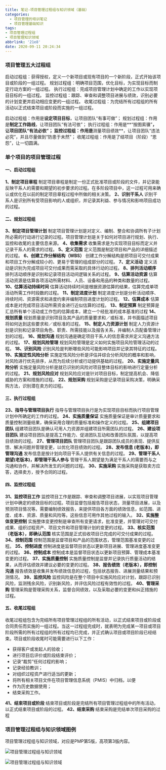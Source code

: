 ```yaml
---
title: 笔记-项目管理过程组与知识领域（基础）
categories:
  - 项目管理的培训笔记
  - 项目管理基础知识
tags:
- 项目管理过程组
- 项目管理知识领域
abbrlink: '21e8'
date: 2020-09-11 20:24:34
---
```


### 项目管理五大过程组

启动过程组：获得授权，定义一个新项目或现有项目的一个新阶段，正式开始该项目或阶段的一组过程。
规划过程组：明确项目范围，优化目标，为实现目标而制定行动方案的一组过程。
执行过程组：完成项目管理计划中确定的工作以实现项目目标的一组过程。
监控过程组：跟踪、审查和调整项目进展与绩效，识别必要的计划变更并启动相应变更的一组过程。
收尾过程组：为完结所有过程组的所有活动以正式结束项目或阶段而实施的一组过程。

启动过程组：作用是**设定项目目标**，让项目团队“有事可做”；
规划过程组：作用是**制定工作路线**，让项目团队“有法可依”；
执行过程组：作用是**“按图索骥”**，让项目团队“有法必依”；
监控过程组：作用是**测量项目绩效**，让项目团队“违法必究”，并且尽量做到“防患于未然”；
收尾过程组：作用是了结项目（阶段）“恩怨”，让一切圆满。

<!-- more -->

### 单个项目的项目管理过程

#### 一、启动过程组

**1、制定项目章程**
制定项目章程是制定一份正式批准项目或阶段的文件，并记录能反映干系人的需要和期望的初步要求的过程。在多阶段项目中，这一过程可用来确认或优化在以前的制定项目章程过程中所做的相关决策。
**2、识别干系人**
识别干系人是识别所有受项目影响的人或组织，并记录其利益、参与情况和影响项目成功的过程。

#### 二、规划过程组

**3、制定项目管理计划**
制定项目管理计划是对定义、编制、整合和协调所有子计划所必需的行动进行记录的过程。项目管理计划是关于如何对项目进行规划、执行、监控和收尾的主要信息来源。
**4、收集需求**
收集需求是为实现项目目标而定义并记录干系人的需求的过程。
**5、定义范围**
定义范围是制定项目和产品的详细描述的过程。
**6、创建工作分解结构（WBS）**
创建工作分解结构是把项目可交付成果和项目工作分解成较小的、更易于管理的组成部分的过程。
**7、定义活动**
定义活动是识别为完成项目可交付成果而需采取的具体行动的过程。
**8、排列活动顺序**
排列活动顺序是识别和记录项目活动间逻辑关系的过程。
**9、估算活动资源**
估算活动资源是估算各项活动所需材料、人员、设备和用品的种类和数量的过程。
**10、估算活动持续时间**
估算活动持续时间是根据资源估算的结果，估算完成单项活动所需工作时段数的过程。
**11、制定进度计划**
制定进度计划是分析活动顺序、持续时间、资源需求和进度约束并编制项目进度计划的过程。
**12、估算成本**
估算成本是对完成项目活动所需资金进行近似估算的过程。
**13、制定预算**
制定预算是汇总所有单个活动或工作包的估算成本，建立一个经批准的成本基准的过程
**14、规划质量**
规划质量是识别项目及其产品的质量要求和／或标准，并书面描述项目将如何达到这些要求和／或标准的过程。
**15、制定人力资源计划**
制定人力资源计划是识别和记录项目角色、职责、所需技能以及报告关系，并编制人员配备管理计划的过程。
**16、规划沟通**
规划沟通是确定项目干系人的信息需求并定义沟通方法的过程。
**17、规划风险管理**
规划风险管理是定义如何实施项目风险管理活动的过程。
**18、识别风险**
识别风险是判断哪些风险可能影响项目并记录其特征的过程。
**19、实施定性风险分析**
实施定性风险分析是评估并综合分析风险的概率和影响，对风险进行优先排序，从而为后续分析或行动提供基础的过程。
**20、实施定量风险分析**
实施定量风险分析是就已识别的风险对项目整体目标的影响进行定量分析的过程。
**21、规划风险应对**
规划风险应对是针对项目目标，制定提高机会、降低威胁的方案和措施的过程。
**22、规划采购**
规划采购是记录项目采购决策，明确采购方法，识别潜在卖方的过程。

#### 三、执行过程组

**23、指导与管理项目执行**
指导与管理项目执行是为实现项目目标而执行项目管理计划中所确定的工作的过程。
**24、实施质量保证**
实施质量保证是审计质量要求和质量控制测量结果，确保采用合理的质量标准和操作定义的过程。
**25、组建项目团队**
组建项目团队是确认可用人力资源并组建项目所需团队的过程。
**26、建设项目团队**
建设项目团队是提高工作能力、促进团队互动和改善团队氛围，以提高项目绩效的过程。
**27、管理项目团队**
管理项目团队是跟踪团队成员的表现、提供反馈、解决问题并管理变更，以优化项目绩效的过程。
**28、发布信息 (老版本)，即管理沟通**
发布信息是按计划向项目干系人提供有关信息的过程。
**29、管理干系人期望(老版本)，即管理干系人参与**
管理干系人期望是为满足干系人的需要而与之沟通和协作，并解决所发生的问题的过程。
**30、实施采购**
实施采购是获取卖方应答，选择卖方，授予合同的过程。

#### 四、监控过程组

**31、监控项目工作**
监控项目工作是跟踪、审查和调整项目进展，以实现项目管理计划中确定的绩效目标的过程。项目监督包括报告项目状态，测量项目进展，以及预测项目情况等。需要编制绩效报告，来提供项目各方面的绩效信息，如范围、进度、成本、资源、质量和风险等。这些信息可用作其他过程的输入。
**32、实施整体变更控制**
实施整体变更控制是审查所有变更请求，批准变更，并管理对可交付成果、组织过程资产、项目文件和项目管理计划的变更的过程。
**33、核实范围（老版本），即确认范围**
核实范围是正式验收项目已完成的可交付成果的过程。
**34、控制范围**
控制范围是监督项目和产品的范围状态，管理范围基准变更的过程。
**35、控制进度**
控制进度是监督项目状态以更新项目进展、管理进度基准变更的过程。
**36、控制成本**
控制成本是监督项目状态以更新项目预算、管理成本基准变更的过程。
**37、实施质量控制**
实施质量控制是监督并记录执行质量活动的结果，从而评估绩效并建议必要的变更的过程。
**38、报告绩效（老版本），即控制沟通**
报告绩效是收集并发布绩效信息的过程，包括状态报告、进展测量结果和预测情况。
**39、监控风险**
监控风险是在整个项目中实施风险应对计划，跟踪已识别风险，监测残余风险，识别新风险，并评估风险过程有效性的过程。
**40、管理采购**
管理采购是管理采购关系，监督合同绩效，以及采取必要的变更和纠正措施的过程。

#### 五、收尾过程组

收尾过程组包含为完结所有项目管理过程组的所有活动，以正式结束项目或阶段或合同责任而实施的一组过程。当这一过程组完成时，就表明为完成某一项目或项目阶段所需的所有过程组的所有过程均已完成，并正式确认项目或项目阶段已经结束。项目或阶段收尾时可能需要进行以下工作：

- 获得客户或发起人的验收；
- 进行项目后评价或阶段结束评价；
- 记录“裁剪”任何过程的影响；
- 记录经验教训；
- 对组织过程资产进行适当的更新；
- 将所有相关项目文件在项目管理信息系统（PMIS）中归档，以便
- 作为历史数据使用；
- 结束采购工作。

**41、结束项目或阶段**
结束项目或阶段是完结所有项目管理过程组中的所有活动，以正式结束项目或阶段的过程。
**42、结束采购**
结束采购是完结单次项目采购的过程

### 项目管理过程组与知识领域图例

项目管理过程组与知识领域，对应是PMP第5版，高项第3版内容。

![项目管理过程组与知识领域](https://i.loli.net/2020/09/11/xnamjrsZfkqRiOJ.png)

![项目管理过程组与知识领域](https://i.loli.net/2020/09/11/PlyfUEcRN3xbkwG.png)
